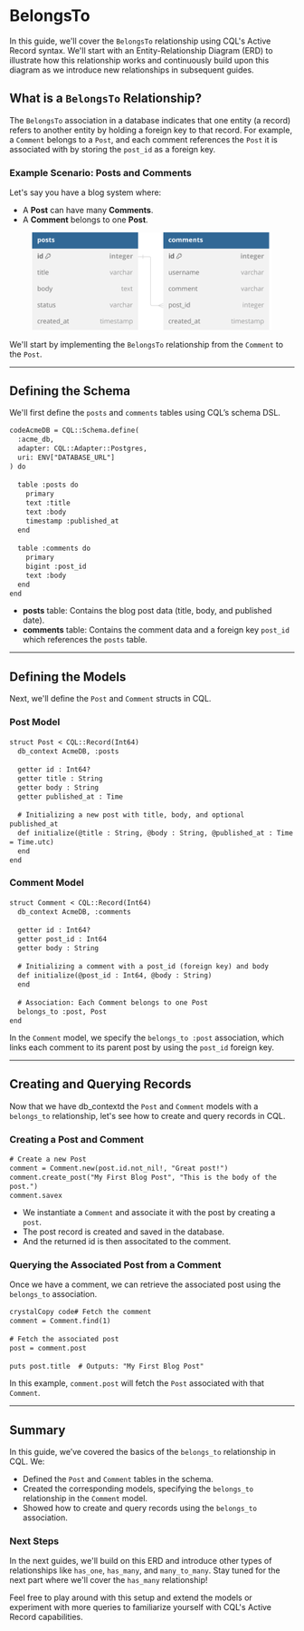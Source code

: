 # BelongsTo

In this guide, we'll cover the `BelongsTo` relationship using CQL's Active Record syntax. We'll start with an Entity-Relationship Diagram (ERD) to illustrate how this relationship works and continuously build upon this diagram as we introduce new relationships in subsequent guides.

## **What is a `BelongsTo` Relationship?**

The `BelongsTo` association in a database indicates that one entity (a record) refers to another entity by holding a foreign key to that record. For example, a `Comment` belongs to a `Post`, and each comment references the `Post` it is associated with by storing the `post_id` as a foreign key.

### Example Scenario: Posts and Comments

Let's say you have a blog system where:

- A **Post** can have many **Comments**.
- A **Comment** belongs to one **Post**.

<figure><img src="../../.gitbook/assets/Untitled-2.svg" alt=""><figcaption></figcaption></figure>

We'll start by implementing the `BelongsTo` relationship from the `Comment` to the `Post`.

---

## Defining the Schema

We'll first define the `posts` and `comments` tables using CQL’s schema DSL.

```crystal
codeAcmeDB = CQL::Schema.define(
  :acme_db,
  adapter: CQL::Adapter::Postgres,
  uri: ENV["DATABASE_URL"]
) do

  table :posts do
    primary
    text :title
    text :body
    timestamp :published_at
  end

  table :comments do
    primary
    bigint :post_id
    text :body
  end
end
```

- **posts** table: Contains the blog post data (title, body, and published date).
- **comments** table: Contains the comment data and a foreign key `post_id` which references the `posts` table.

---

## Defining the Models

Next, we'll define the `Post` and `Comment` structs in CQL.

### **Post Model**

```crystal
struct Post < CQL::Record(Int64)
  db_context AcmeDB, :posts

  getter id : Int64?
  getter title : String
  getter body : String
  getter published_at : Time

  # Initializing a new post with title, body, and optional published_at
  def initialize(@title : String, @body : String, @published_at : Time = Time.utc)
  end
end
```

### **Comment Model**

```crystal
struct Comment < CQL::Record(Int64)
  db_context AcmeDB, :comments

  getter id : Int64?
  getter post_id : Int64
  getter body : String

  # Initializing a comment with a post_id (foreign key) and body
  def initialize(@post_id : Int64, @body : String)
  end

  # Association: Each Comment belongs to one Post
  belongs_to :post, Post
end
```

In the `Comment` model, we specify the `belongs_to :post` association, which links each comment to its parent post by using the `post_id` foreign key.

---

## Creating and Querying Records

Now that we have db_contextd the `Post` and `Comment` models with a `belongs_to` relationship, let's see how to create and query records in CQL.

### **Creating a Post and Comment**

```crystal
# Create a new Post
comment = Comment.new(post.id.not_nil!, "Great post!")
comment.create_post("My First Blog Post", "This is the body of the post.")
comment.savex

```

- We instantiate a `Comment` and associate it with the post by creating a `post`.
- The post record is created and saved in the database.
- &#x20;And the returned id is then associtated to the comment.

### **Querying the Associated Post from a Comment**

Once we have a comment, we can retrieve the associated post using the `belongs_to` association.

```crystal
crystalCopy code# Fetch the comment
comment = Comment.find(1)

# Fetch the associated post
post = comment.post

puts post.title  # Outputs: "My First Blog Post"
```

In this example, `comment.post` will fetch the `Post` associated with that `Comment`.

---

## Summary

In this guide, we’ve covered the basics of the `belongs_to` relationship in CQL. We:

- Defined the `Post` and `Comment` tables in the schema.
- Created the corresponding models, specifying the `belongs_to` relationship in the `Comment` model.
- Showed how to create and query records using the `belongs_to` association.

### Next Steps

In the next guides, we'll build on this ERD and introduce other types of relationships like `has_one`, `has_many`, and `many_to_many`. Stay tuned for the next part where we'll cover the `has_many` relationship!

Feel free to play around with this setup and extend the models or experiment with more queries to familiarize yourself with CQL's Active Record capabilities.
